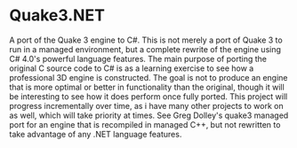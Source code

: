 # Quake3.NET
A port of the Quake 3 engine to C#. This is not merely a port of Quake 3 to run in a managed environment, but a complete rewrite of the engine using C# 4.0's powerful language features.  The main purpose of porting the original C source code to C# is as a learning exercise to see how a professional 3D engine is constructed. The goal is not to produce an engine that is more optimal or better in functionality than the original, though it will be interesting to see how it does perform once fully ported. This project will progress incrementally over time, as i have many other projects to work on as well, which will take priority at times.  See Greg Dolley's quake3 managed port for an engine that is recompiled in managed C++, but not rewritten to take advantage of any .NET language features.
